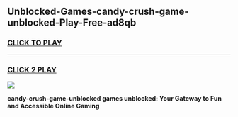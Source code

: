 
## Unblocked-Games-candy-crush-game-unblocked-Play-Free-ad8qb
<h3>
<a href="https://premium76.site?title=candy-crush-game-unblocked&ref=18A">CLICK TO PLAY</a></h3>
<hr>

<h3>
<a href="https://premium76.site?title=candy-crush-game-unblocked&ref=18A">CLICK 2 PLAY</a>
  
</h3>

<a href="https://premium76.site?title=candy-crush-game-unblocked&ref=18A"><img src="https://clearcache.store/games.png"></a>


**candy-crush-game-unblocked games unblocked: Your Gateway to Fun and Accessible Online Gaming**
